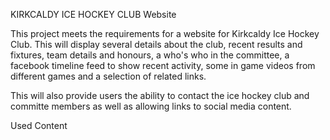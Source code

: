 KIRKCALDY ICE HOCKEY CLUB Website

This project meets the requirements for a website for Kirkcaldy Ice Hockey Club. This will display several details about the club, recent 
results and fixtures, team details and honours, a who's who in the committee, a facebook timeline feed to show recent activity, some in game
videos from different games and a selection of related links.

This will also provide users the ability to contact the ice hockey club and committe members as well as allowing links to social media content.

Used Content

